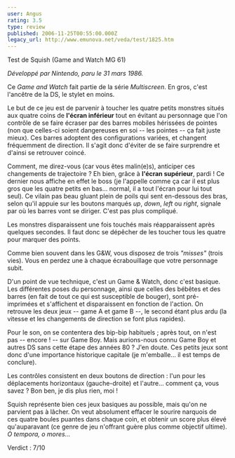 ```yaml
---
user: Angus
rating: 3.5
type: review
published: 2006-11-25T00:55:00.000Z
legacy_url: http://www.emunova.net/veda/test/1825.htm
---
```

Test de Squish (Game and Watch MG 61)  

  

_Développé par Nintendo, paru le 31 mars 1986\._  

  

Ce _Game and Watch_ fait partie de la série _Multiscreen_. En gros, c'est l'ancêtre de la DS, le stylet en moins.  

  

Le but de ce jeu est de parvenir à toucher les quatre petits monstres situés aux quatre coins de **l'écran inférieur** tout en évitant au personnage que l'on contrôle de se faire écraser par des barres mobiles hérissées de pointes (non que celles-ci soient dangereuses en soi -- les pointes -- ça fait juste mieux). Ces barres adoptent des configurations variées, et changent fréquemment de direction. Il s'agit donc d'éviter de se faire surprendre et d'ainsi se retrouver coincé.  

  

Comment, me direz-vous (car vous êtes malin(e)s), anticiper ces changements de trajectoire ? Eh bien, grâce à **l'écran supérieur**, pardi ! Ce dernier nous affiche en effet le boss (je l'appelle comme ça car il est plus gros que les quatre petits en bas... normal, il a tout l'écran pour lui tout seul). Ce vilain pas beau gluant plein de poils qui sent en-dessous des bras, selon qu'il appuie sur les boutons marqués _up_, _down_, _left_ ou _right_, signale par où les barres vont se diriger. C'est pas plus compliqué.  

  

Les monstres disparaissent une fois touchés mais réapparaissent après quelques secondes. Il faut donc se dépêcher de les toucher tous les quatre pour marquer des points.  

Comme bien souvent dans les G&W, vous disposez de trois _"misses"_ (trois vies). Vous en perdez une à chaque écrabouillage que votre personnage subit.  

  

D'un point de vue technique, c'est un Game & Watch, donc c'est basique. Les différentes poses du personnage, ainsi que celles des bébêtes et des barres (en fait de tout ce qui est susceptible de bouger), sont pré-imprimées et s'affichent et disparaissent en fonction de l'action. On retrouve les deux jeux -- game A et game B --, le second étant plus ardu (la vitesse et les changements de direction se font plus rapides).  

Pour le son, on se contentera des bip-bip habituels ; après tout, on n'est pas -- encore ! -- sur Game Boy. Mais aurions-nous connu Game Boy et autres DS sans cette étape des années 80 ? J'en doute. Ces petits jeux sont donc d'une importance historique capitale (je m'emballe... il est temps de conclure).  

Les contrôles consistent en deux boutons de direction : l'un pour les déplacements horizontaux (gauche-droite) et l'autre... comment ça, vous savez ? Bon ben, je dis plus rien, moi !  

  

Squish représente bien ces jeux basiques au possible, mais qu'on ne parvient pas à lâcher. On veut absolument effacer le sourire narquois de ces quatre boules puantes dans chaque coin, et obtenir un score plus élevé qu'auparavant (ce genre de jeu n'offrant guère plus comme objectif ultime). _O tempora, o mores..._  

  

Verdict : 7/10